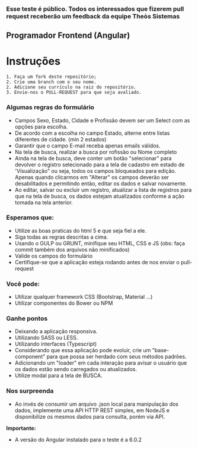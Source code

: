 

### Esse teste é público. Todos os interessados que fizerem pull request receberão um feedback da equipe Theòs Sistemas

## Programador Frontend (Angular)

# Instruções
    
    1. Faça um fork deste repositório;
    2. Crie uma branch com o seu nome.
    2. Adicione seu currículo na raiz do repositório.
    3. Envie-nos o PULL-REQUEST para que seja avaliado.

### Algumas regras do formulário

* Campos Sexo, Estado, Cidade e Profissão devem ser um Select com as opções para escolha.
* De acordo com a escolha no campo Estado, alterne entre listas diferentes de cidade. (min 2 estados)
* Garantir que o campo E-mail receba apenas emails válidos.
* Na tela de busca, realizar a busca por rofissão ou Nome completo
* Ainda na tela de busca, deve conter um botão "selecionar" para devolver o registro selecionado para a tela de cadastro em estado de 'Visualização" ou seja, todos os campos bloqueados para edição. Apenas quando clicarmos em "Alterar" os campos deverão ser desabilitados e permitindo então, editar os dados e salvar novamente.
* Ao editar, salvar ou excluir um registro, atualizar a lista de registros para que na tela de busca, os dados estejam atualizados conforme a ação tomada na tela anterior.

### Esperamos que:

* Utilize as boas praticas do html 5 e que seja fiel a ele.
* Siga todas as regras descritas a cima.
* Usando  o GULP ou GRUNT, minifique seu HTML, CSS e JS (obs: faça commit também dos arquivos não minificados)
* Valide os campos do formulário
* Certifique-se que a aplicação esteja rodando antes de nos enviar o pull-request

### Você pode:

* Utilizar qualquer framework CSS (Bootstrap, Material ...)
* Utilizar componentes do Bower ou NPM

### Ganhe pontos

* Deixando a aplicação responsiva.
* Utilizando SASS ou LESS.
* Utilizando interfaces (Typescript)
* Considerando que essa aplicação pode evoluir, crie um "base-component" para que possa ser herdado com seus métodos padrões.
* Adicionando um "loader" em cada interação para avisar o usuário que os dados estão sendo carregados ou atualizados.
* Utilize modal para a tela de BUSCA.


### Nos surpreenda

* Ao invés de consumir um arquivo .json local para manipulação dos dados, implemente uma API HTTP REST simples, em NodeJS e disponibilize os mesmos dados para consulta, porém via API.



**Importante:**

* A versão do Angular instalado para o teste é a 6.0.2




